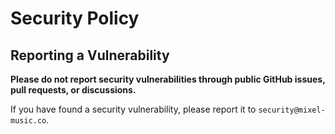 # Security Policy
## Reporting a Vulnerability

**Please do not report security vulnerabilities through public GitHub issues, pull requests, or discussions.**

If you have found a security vulnerability, please report it to `security@mixel-music.co`.
